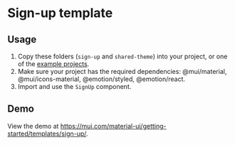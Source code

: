 # Sign-up template

## Usage

<!-- #target-branch-reference -->

1. Copy these folders (`sign-up` and `shared-theme`) into your project, or one
   of the
   [example projects](https://github.com/mui/material-ui/tree/master/examples).
2. Make sure your project has the required dependencies: @mui/material,
   @mui/icons-material, @emotion/styled, @emotion/react.
3. Import and use the `SignUp` component.

## Demo

<!-- #host-reference -->

View the demo at https://mui.com/material-ui/getting-started/templates/sign-up/.
